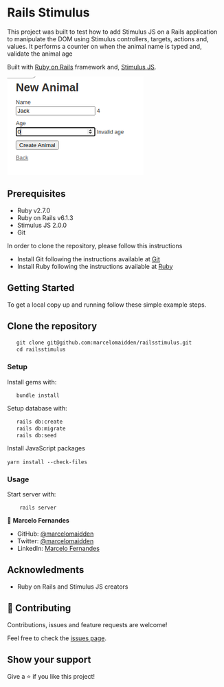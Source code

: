 # Rails Stimulus

This project was built to test how to add Stimulus JS on a Rails application to manipulate the DOM using Stimulus controllers, targets, actions and, values.
It performs a counter on when the animal name is typed and, validate the animal age

Built with [Ruby on Rails](https://rubyonrails.org/) framework and,
 [Stimulus JS](https://github.com/hotwired/stimulus).

![screenshot](./screenshot.png)

## Prerequisites

- Ruby v2.7.0
- Ruby on Rails v6.1.3
- Stimulus JS 2.0.0
- Git

In order to clone the repository, please follow this instructions

- Install Git following the instructions available at [Git](https://git-scm.com/downloads) 
- Install Ruby following the instructions available at [Ruby](https://www.ruby-lang.org/en/documentation/installation/)

## Getting Started

To get a local copy up and running follow these simple example steps.

## Clone the repository

```
   git clone git@github.com:marcelomaidden/railsstimulus.git
   cd railsstimulus
```

### Setup

Install gems with:

```
   bundle install
```

Setup database with:

```
   rails db:create
   rails db:migrate
   rails db:seed
```
Install JavaScript packages 

`yarn install --check-files`

### Usage

Start server with:

```
    rails server
```

👤 **Marcelo Fernandes**

- GitHub: [@marcelomaidden](https://github.com/marcelomaidden)
- Twitter: [@marcelomaidden](https://twitter.com/marcelomaidden)
- LinkedIn: [Marcelo Fernandes](https://linkedin.com/in/marcelofernandesdearaujo)

## Acknowledments
- Ruby on Rails and Stimulus JS creators

## 🤝 Contributing

Contributions, issues and feature requests are welcome!

Feel free to check the [issues page](https://github.com/marcelomaidden/railsstimulus/issues/).

## Show your support

Give a ⭐️ if you like this project!
